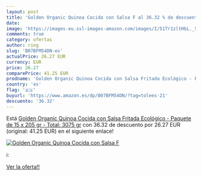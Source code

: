 ```yaml
---
layout: post
title: 'Golden Organic Quinoa Cocida con Salsa F al 36.32 % de descuento'
date: 
image: 'https://images-eu.ssl-images-amazon.com/images/I/51Tr1zltHbL._SL200_.jpg'
comments: true
category: ofertas
author: ring
slug: 'B07BFM54DN-es'
actualPrice: 26.27 EUR
currency: EUR
price: 26.27
comparePrice: 41.25 EUR
prodname: 'Golden Organic Quinoa Cocida con Salsa Fritada Ecológico - Paquete de 15 x 205 gr - Total: 3075 gr'
country: 'es'
flag: '🇪🇸'
buyurl: 'https://www.amazon.es/dp/B07BFM54DN/?tag=tolees-21'
descuento: '36.32'
---
```


Está [Golden Organic Quinoa Cocida con Salsa Fritada Ecológico - Paquete de 15 x 205 gr - Total: 3075 gr](https://www.amazon.es/dp/B07BFM54DN/?tag=tolees-21) con 36.32 de descuento por 26.27 EUR (original: 41.25 EUR) en el siguiente enlace!

[![Golden Organic Quinoa Cocida con Salsa F](https://images-eu.ssl-images-amazon.com/images/I/51Tr1zltHbL._SL200_.jpg)](https://www.amazon.es/dp/B07BFM54DN/?tag=tolees-21)

ℹ️:


[Ver la oferta!!](https://www.amazon.es/dp/B07BFM54DN/?tag=tolees-21)
